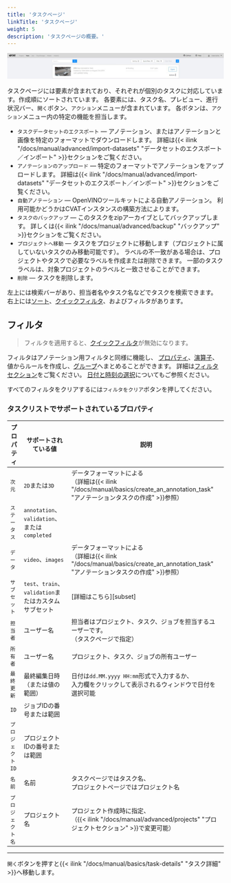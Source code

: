 ```yaml
---
title: 'タスクページ'
linkTitle: 'タスクページ'
weight: 5
description: 'タスクページの概要。'
---
```


![](/images/image006_detrac.jpg)

タスクページには要素が含まれており、それぞれが個別のタスクに対応しています。作成順にソートされています。
各要素には、タスク名、プレビュー、進行状況バー、`開く`ボタン、`アクション`メニューが含まれています。
各ボタンは、`アクション`メニュー内の特定の機能を担当します。

- `タスクデータセットのエクスポート` — アノテーション、またはアノテーションと画像を特定のフォーマットでダウンロードします。
  詳細は{{< ilink "/docs/manual/advanced/import-datasets" "データセットのエクスポート／インポート" >}}セクションをご覧ください。
- `アノテーションのアップロード` — 特定のフォーマットでアノテーションをアップロードします。
  詳細は{{< ilink "/docs/manual/advanced/import-datasets" "データセットのエクスポート／インポート" >}}セクションをご覧ください。
- `自動アノテーション` — OpenVINOツールキットによる自動アノテーション。
  利用可能かどうかはCVATインスタンスの構築方法によります。
- `タスクのバックアップ` — このタスクをzipアーカイブとしてバックアップします。
  詳しくは{{< ilink "/docs/manual/advanced/backup" "バックアップ" >}}セクションをご覧ください。
- `プロジェクトへ移動` — タスクをプロジェクトに移動します（プロジェクトに属していないタスクのみ移動可能です）。
  ラベルの不一致がある場合は、プロジェクトやタスクで必要なラベルを作成または削除できます。
  一部のタスクラベルは、対象プロジェクトのラベルと一致させることができます。
- `削除` — タスクを削除します。

左上には検索バーがあり、担当者名やタスク名などでタスクを検索できます。
右上には[ソート][sorting]、[クイックフィルタ][quick-filters]、およびフィルタがあります。

## フィルタ

> フィルタを適用すると、[クイックフィルタ][quick-filters]が無効になります。

フィルタはアノテーション用フィルタと同様に機能し、
[プロパティ](#supported-properties-for-tasks-list)、[演算子][operators]、値からルールを作成し、[グループ][groups]へまとめることができます。
詳細は[フィルタセクション][create-filter]をご覧ください。
[日付と時刻の選択][data-and-time]についてもご参照ください。

すべてのフィルタをクリアするには`フィルタをクリア`ボタンを押してください。

### タスクリストでサポートされているプロパティ

| プロパティ      | サポートされている値                              | 説明                                      |
| -------------- | -------------------------------------------- | ----------------------------------------- |
| `次元`         | `2D`または`3D`                                 | データフォーマットによる <br>（詳細は{{< ilink "/docs/manual/basics/create_an_annotation_task" "アノテーションタスクの作成" >}}参照） |
| `ステータス`   | `annotation`、`validation`、または`completed`    |                                           |
| `データ`       | `video`、`images`                              | データフォーマットによる <br>（詳細は{{< ilink "/docs/manual/basics/create_an_annotation_task" "アノテーションタスクの作成" >}}参照） |
| `サブセット`   | `test`、`train`、`validation`またはカスタムサブセット | [詳細はこちら][subset]                     |
| `担当者`       | ユーザー名                                     | 担当者はプロジェクト、タスク、ジョブを担当するユーザーです。<br>（タスクページで指定） |
| `所有者`       | ユーザー名                                     | プロジェクト、タスク、ジョブの所有ユーザー |
| `最終更新`     | 最終編集日時（または値の範囲）                  | 日付は`dd.MM.yyyy HH:mm`形式で入力するか、<br>入力欄をクリックして表示されるウィンドウで日付を選択可能 |
| `ID`           | ジョブIDの番号または範囲                        |                                           |
| `プロジェクトID`| プロジェクトIDの番号または範囲                  |                                           |
| `名前`         | 名前                                           | タスクページではタスク名、<br>プロジェクトページではプロジェクト名 |
| `プロジェクト名`| プロジェクト名                                 | プロジェクト作成時に指定、<br>（{{< ilink "/docs/manual/advanced/projects" "プロジェクトセクション" >}}で変更可能） |

---

`開く`ボタンを押すと{{< ilink "/docs/manual/basics/task-details" "タスク詳細" >}}へ移動します。

[create-filter]: /docs/manual/advanced/filter/#create-a-filter
[operators]: /docs/manual/advanced/filter/#supported-operators-for-properties
[groups]: /docs/manual/advanced/filter/#groups
[data-and-time]: /docs/manual/advanced/filter#date-and-time-selection
[sorting]: /docs/manual/advanced/filter/#sort-by
[quick-filters]: /docs/manual/advanced/filter/#quick-filters